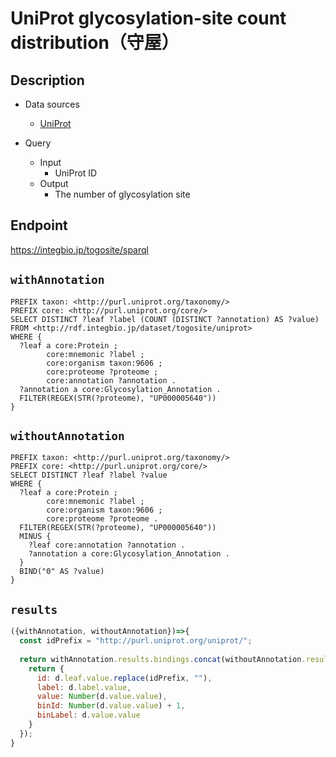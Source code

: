 # UniProt glycosylation-site count distribution（守屋）

## Description

- Data sources
    - [UniProt](https://www.uniprot.org/)

- Query
    - Input
        - UniProt ID
    - Output
        - The number of glycosylation site

## Endpoint
https://integbio.jp/togosite/sparql

## `withAnnotation`
```sparql
PREFIX taxon: <http://purl.uniprot.org/taxonomy/>
PREFIX core: <http://purl.uniprot.org/core/>
SELECT DISTINCT ?leaf ?label (COUNT (DISTINCT ?annotation) AS ?value)
FROM <http://rdf.integbio.jp/dataset/togosite/uniprot>
WHERE {
  ?leaf a core:Protein ;
        core:mnemonic ?label ;
        core:organism taxon:9606 ;
        core:proteome ?proteome ;
        core:annotation ?annotation .
  ?annotation a core:Glycosylation_Annotation .
  FILTER(REGEX(STR(?proteome), "UP000005640"))
}
```

## `withoutAnnotation`
```sparql
PREFIX taxon: <http://purl.uniprot.org/taxonomy/>
PREFIX core: <http://purl.uniprot.org/core/>
SELECT DISTINCT ?leaf ?label ?value
WHERE {
  ?leaf a core:Protein ;
        core:mnemonic ?label ;
        core:organism taxon:9606 ;
        core:proteome ?proteome .
  FILTER(REGEX(STR(?proteome), "UP000005640"))
  MINUS {
    ?leaf core:annotation ?annotation .
    ?annotation a core:Glycosylation_Annotation .
  }
  BIND("0" AS ?value)
}
```

## `results`
```javascript
({withAnnotation, withoutAnnotation})=>{
  const idPrefix = "http://purl.uniprot.org/uniprot/";
  
  return withAnnotation.results.bindings.concat(withoutAnnotation.results.bindings).map(d => {
    return {
      id: d.leaf.value.replace(idPrefix, ""),
      label: d.label.value,
      value: Number(d.value.value),
      binId: Number(d.value.value) + 1,
      binLabel: d.value.value
    }
  });
}
```